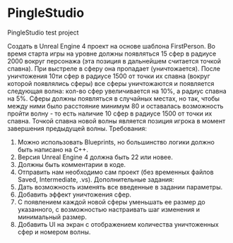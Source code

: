 # PingleStudio
PingleStudio test project

Создать в Unreal Engine 4 проект на основе шаблона FirstPerson. Во время
старта игры на уровне должны появляться 15 сфер в радиусе 2000 вокруг
персонажа (эта позиция в дальнейшем считается точкой спавна). При выстреле
в сферу она пропадает (уничтожается). После уничтожения 10ти сфер в
радиусе 1500 от точки их спавна (вокруг которой появлялись сферы) все сферы
уничтожаются и появляется следующая волна: кол-во сфер увеличивается на
10%, а радиус спавна на 5%. Сферы должны появляться в случайных местах,
но так, чтобы между ними было расстояние минимум 80 и оставалась
возможность пройти волну - то есть наличие 10 сфер в радиусе 1500 от точки
их спавна. Точкой спавна новой волны является позиция игрока в момент
завершения предыдущей волны.
Требования:
1. Можно использовать Blueprints, но большинство логики должно быть
написано на C++.
2. Версия Unreal Engine 4 должна быть 22 или новее.
3. Должны быть комментарии в коде.
4. Отправить нам необходимо сам проект (без временных файлов Saved,
Intermediate, .vs).
Дополнительные задания:
1. Дать возможность изменять все введенные в задании параметры.
2. Добавить эффект уничтожения сфер.
3. С появлением каждой новой сферы уменьшать ее размер до указанного, с
возможностью настраивать шаг изменения и минимальный размер.
4. Добавить UI на экран с отображением количества уничтоженных сфер и
номером волны.
